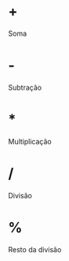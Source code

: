 <h1> + </h1>
<p> Soma </p>

<h1> - </h1>
<p>  Subtração </p>

<h1> * </h1>
<p> Multiplicação </p>

<h1> / </h1>
<p> Divisão </p>

<h1> % </h1>
<p> Resto da divisão </p>
